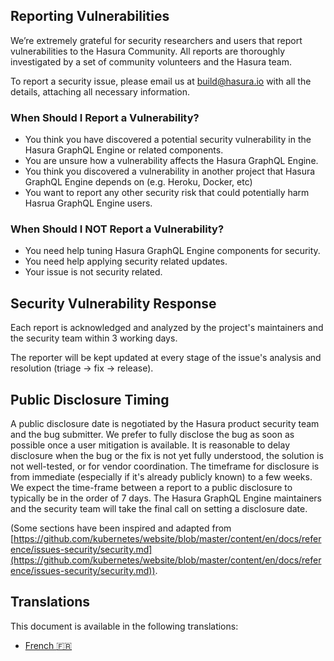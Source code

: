 ## Reporting Vulnerabilities

We’re extremely grateful for security researchers and users that report vulnerabilities to the Hasura Community. All reports are thoroughly investigated by a set of community volunteers and the Hasura team.

To report a security issue, please email us at [build@hasura.io](mailto:build@hasura.io) with all the details, attaching all necessary information.

### When Should I Report a Vulnerability?

- You think you have discovered a potential security vulnerability in the Hasura GraphQL Engine or related components.
- You are unsure how a vulnerability affects the Hasura GraphQL Engine.
- You think you discovered a vulnerability in another project that Hasura GraphQL Engine depends on (e.g. Heroku, Docker, etc)
- You want to report any other security risk that could potentially harm Hasrua GraphQL Engine users.

### When Should I NOT Report a Vulnerability?

- You need help tuning Hasura GraphQL Engine components for security.
- You need help applying security related updates.
- Your issue is not security related.

## Security Vulnerability Response

Each report is acknowledged and analyzed by the project's maintainers and the security team within 3 working days. 

The reporter will be kept updated at every stage of the issue's analysis and resolution (triage -> fix -> release).

## Public Disclosure Timing

A public disclosure date is negotiated by the Hasura product security team and the bug submitter. We prefer to fully disclose the bug as soon as possible once a user mitigation is available. It is reasonable to delay disclosure when the bug or the fix is not yet fully understood, the solution is not well-tested, or for vendor coordination. The timeframe for disclosure is from immediate (especially if it's already publicly known) to a few weeks. We expect the time-frame between a report to a public disclosure to typically be in the order of 7 days. The Hasura GraphQL Engine maintainers and the security team will take the final call on setting a disclosure date.


(Some sections have been inspired and adapted from [https://github.com/kubernetes/website/blob/master/content/en/docs/reference/issues-security/security.md](https://github.com/kubernetes/website/blob/master/content/en/docs/reference/issues-security/security.md)).

## Translations

This document is available in the following translations:

- [French :fr:](translations/SECURITY.french.md)
